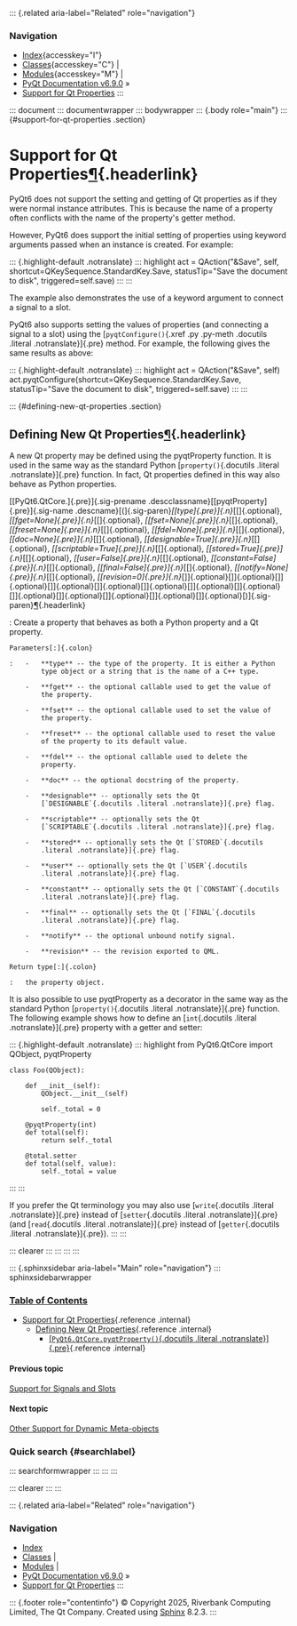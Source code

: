 ::: {.related aria-label="Related" role="navigation"}
### Navigation

-   [Index](https://www.riverbankcomputing.com/static/Docs/PyQt6/genindex.html "General index"){accesskey="I"}
-   [Classes](https://www.riverbankcomputing.com/static/Docs/PyQt6/sip-classes.html "Index of all classes"){accesskey="C"}
    \|
-   [Modules](https://www.riverbankcomputing.com/static/Docs/PyQt6/module_index.html "Index of all modules"){accesskey="M"}
    \|
-   [PyQt Documentation
    v6.9.0](https://www.riverbankcomputing.com/static/Docs/PyQt6/index.html)
    »
-   [Support for Qt Properties](qt_properties.html)
:::

::: document
::: documentwrapper
::: bodywrapper
::: {.body role="main"}
::: {#support-for-qt-properties .section}
# Support for Qt Properties[¶](qt_properties.html#support-for-qt-properties "Link to this heading"){.headerlink}

PyQt6 does not support the setting and getting of Qt properties as if
they were normal instance attributes. This is because the name of a
property often conflicts with the name of the property's getter method.

However, PyQt6 does support the initial setting of properties using
keyword arguments passed when an instance is created. For example:

::: {.highlight-default .notranslate}
::: highlight
    act = QAction("&Save", self, shortcut=QKeySequence.StandardKey.Save,
            statusTip="Save the document to disk", triggered=self.save)
:::
:::

The example also demonstrates the use of a keyword argument to connect a
signal to a slot.

PyQt6 also supports setting the values of properties (and connecting a
signal to a slot) using the [`pyqtConfigure()`{.xref .py .py-meth
.docutils .literal .notranslate}]{.pre} method. For example, the
following gives the same results as above:

::: {.highlight-default .notranslate}
::: highlight
    act = QAction("&Save", self)
    act.pyqtConfigure(shortcut=QKeySequence.StandardKey.Save,
            statusTip="Save the document to disk", triggered=self.save)
:::
:::

::: {#defining-new-qt-properties .section}
## Defining New Qt Properties[¶](qt_properties.html#defining-new-qt-properties "Link to this heading"){.headerlink}

A new Qt property may be defined using the pyqtProperty function. It is
used in the same way as the standard Python [`property()`{.docutils
.literal .notranslate}]{.pre} function. In fact, Qt properties defined
in this way also behave as Python properties.

[[PyQt6.QtCore.]{.pre}]{.sig-prename .descclassname}[[pyqtProperty]{.pre}]{.sig-name .descname}[(]{.sig-paren}*[[type]{.pre}]{.n}*[\[]{.optional}, *[[fget=None]{.pre}]{.n}*[\[]{.optional}, *[[fset=None]{.pre}]{.n}*[\[]{.optional}, *[[freset=None]{.pre}]{.n}*[\[]{.optional}, *[[fdel=None]{.pre}]{.n}*[\[]{.optional}, *[[doc=None]{.pre}]{.n}*[\[]{.optional}, *[[designable=True]{.pre}]{.n}*[\[]{.optional}, *[[scriptable=True]{.pre}]{.n}*[\[]{.optional}, *[[stored=True]{.pre}]{.n}*[\[]{.optional}, *[[user=False]{.pre}]{.n}*[\[]{.optional}, *[[constant=False]{.pre}]{.n}*[\[]{.optional}, *[[final=False]{.pre}]{.n}*[\[]{.optional}, *[[notify=None]{.pre}]{.n}*[\[]{.optional}, *[[revision=0]{.pre}]{.n}*[\]]{.optional}[\]]{.optional}[\]]{.optional}[\]]{.optional}[\]]{.optional}[\]]{.optional}[\]]{.optional}[\]]{.optional}[\]]{.optional}[\]]{.optional}[\]]{.optional}[\]]{.optional}[\]]{.optional}[)]{.sig-paren}[¶](qt_properties.html#PyQt6.QtCore.pyqtProperty "Link to this definition"){.headerlink}

:   Create a property that behaves as both a Python property and a Qt
    property.

    Parameters[:]{.colon}

    :   -   **type** -- the type of the property. It is either a Python
            type object or a string that is the name of a C++ type.

        -   **fget** -- the optional callable used to get the value of
            the property.

        -   **fset** -- the optional callable used to set the value of
            the property.

        -   **freset** -- the optional callable used to reset the value
            of the property to its default value.

        -   **fdel** -- the optional callable used to delete the
            property.

        -   **doc** -- the optional docstring of the property.

        -   **designable** -- optionally sets the Qt
            [`DESIGNABLE`{.docutils .literal .notranslate}]{.pre} flag.

        -   **scriptable** -- optionally sets the Qt
            [`SCRIPTABLE`{.docutils .literal .notranslate}]{.pre} flag.

        -   **stored** -- optionally sets the Qt [`STORED`{.docutils
            .literal .notranslate}]{.pre} flag.

        -   **user** -- optionally sets the Qt [`USER`{.docutils
            .literal .notranslate}]{.pre} flag.

        -   **constant** -- optionally sets the Qt [`CONSTANT`{.docutils
            .literal .notranslate}]{.pre} flag.

        -   **final** -- optionally sets the Qt [`FINAL`{.docutils
            .literal .notranslate}]{.pre} flag.

        -   **notify** -- the optional unbound notify signal.

        -   **revision** -- the revision exported to QML.

    Return type[:]{.colon}

    :   the property object.

It is also possible to use pyqtProperty as a decorator in the same way
as the standard Python [`property()`{.docutils .literal
.notranslate}]{.pre} function. The following example shows how to define
an [`int`{.docutils .literal .notranslate}]{.pre} property with a getter
and setter:

::: {.highlight-default .notranslate}
::: highlight
    from PyQt6.QtCore import QObject, pyqtProperty

    class Foo(QObject):

        def __init__(self):
            QObject.__init__(self)

            self._total = 0

        @pyqtProperty(int)
        def total(self):
            return self._total

        @total.setter
        def total(self, value):
            self._total = value
:::
:::

If you prefer the Qt terminology you may also use [`write`{.docutils
.literal .notranslate}]{.pre} instead of [`setter`{.docutils .literal
.notranslate}]{.pre} (and [`read`{.docutils .literal
.notranslate}]{.pre} instead of [`getter`{.docutils .literal
.notranslate}]{.pre}).
:::
:::

::: clearer
:::
:::
:::
:::

::: {.sphinxsidebar aria-label="Main" role="navigation"}
::: sphinxsidebarwrapper
<div>

### [Table of Contents](https://www.riverbankcomputing.com/static/Docs/PyQt6/index.html)

-   [Support for Qt Properties](qt_properties.html#){.reference
    .internal}
    -   [Defining New Qt
        Properties](qt_properties.html#defining-new-qt-properties){.reference
        .internal}
        -   [[`PyQt6.QtCore.pyqtProperty()`{.docutils .literal
            .notranslate}]{.pre}](qt_properties.html#PyQt6.QtCore.pyqtProperty){.reference
            .internal}

</div>

<div>

#### Previous topic

[Support for Signals and
Slots](https://www.riverbankcomputing.com/static/Docs/PyQt6/signals_slots.html "previous chapter")

</div>

<div>

#### Next topic

[Other Support for Dynamic
Meta-objects](https://www.riverbankcomputing.com/static/Docs/PyQt6/metaobjects.html "next chapter")

</div>

### Quick search {#searchlabel}

::: searchformwrapper
:::
:::
:::

::: clearer
:::
:::

::: {.related aria-label="Related" role="navigation"}
### Navigation

-   [Index](https://www.riverbankcomputing.com/static/Docs/PyQt6/genindex.html "General index")
-   [Classes](https://www.riverbankcomputing.com/static/Docs/PyQt6/sip-classes.html "Index of all classes")
    \|
-   [Modules](https://www.riverbankcomputing.com/static/Docs/PyQt6/module_index.html "Index of all modules")
    \|
-   [PyQt Documentation
    v6.9.0](https://www.riverbankcomputing.com/static/Docs/PyQt6/index.html)
    »
-   [Support for Qt Properties](qt_properties.html)
:::

::: {.footer role="contentinfo"}
© Copyright 2025, Riverbank Computing Limited, The Qt Company. Created
using [Sphinx](https://www.sphinx-doc.org/) 8.2.3.
:::
